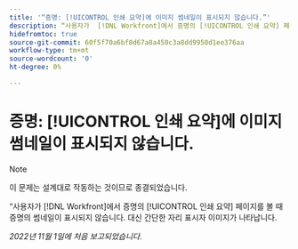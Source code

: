 ```yaml
---
title: '“증명: [!UICONTROL 인쇄 요약]에 이미지 썸네일이 표시되지 않습니다.”'
description: “사용자가  [!DNL Workfront]에서 증명의 [!UICONTROL 인쇄 요약] 페이지를 볼 때 증명의 썸네일이 표시되지 않습니다. 대신 간단한 자리 표시자 이미지가 나타납니다.”
hidefromtoc: true
source-git-commit: 60f5f70a6bf8d67a8a450c3a8dd9950d1ee376aa
workflow-type: tm+mt
source-wordcount: '0'
ht-degree: 0%

---
```



# 증명: [!UICONTROL 인쇄 요약]에 이미지 썸네일이 표시되지 않습니다.

<!--This is on both the WF and WFP TOCs-->

>[!NOTE]
>
>이 문제는 설계대로 작동하는 것이므로 종결되었습니다.

“사용자가 [!DNL Workfront]에서 증명의 [!UICONTROL 인쇄 요약] 페이지를 볼 때 증명의 썸네일이 표시되지 않습니다. 대신 간단한 자리 표시자 이미지가 나타납니다.

_2022년 11월 1일에 처음 보고되었습니다._

